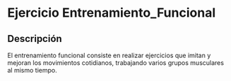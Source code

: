 # Ejercicio Entrenamiento_Funcional

## Descripción
El entrenamiento funcional consiste en realizar ejercicios que imitan y mejoran los movimientos cotidianos, trabajando varios grupos musculares al mismo tiempo.
